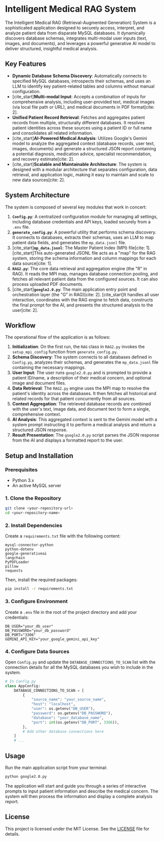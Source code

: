 # Intelligent Medical RAG System

[](https://opensource.org/licenses/MIT)
[](https://www.python.org/downloads/)

The Intelligent Medical RAG (Retrieval-Augmented Generation) System is a sophisticated application designed to securely access, interpret, and analyze patient data from disparate MySQL databases. It dynamically discovers database schemas, integrates multi-modal user inputs (text, images, and documents), and leverages a powerful generative AI model to deliver structured, insightful medical analysis.

## Key Features

  * **Dynamic Database Schema Discovery**: Automatically connects to specified MySQL databases, introspects their schemas, and uses an LLM to identify key patient-related tables and columns without manual configuration.
  * [cite\_start]**Multi-modal Input**: Accepts a combination of inputs for comprehensive analysis, including user-provided text, medical images (via local file path or URL), and medical documents in PDF format[cite: 2].
  * **Unified Patient Record Retrieval**: Fetches and aggregates patient records from multiple, structurally different databases. It resolves patient identities across these sources using a patient ID or full name and consolidates all related information.
  * [cite\_start]**AI-Powered Medical Analysis**: Utilizes Google's Gemini model to analyze the aggregated context (database records, user text, images, documents) and generate a structured JSON report containing a potential diagnosis, medication advice, specialist recommendation, and recovery estimate[cite: 2].
  * [cite\_start]**Scalable and Maintainable Architecture**: The system is designed with a modular architecture that separates configuration, data retrieval, and application logic, making it easy to maintain and scale to new data sources[cite: 2].

## System Architecture

The system is composed of several key modules that work in concert:

1.  **`Config.py`**: A centralized configuration module for managing all settings, including database credentials and API keys, loaded securely from a `.env` file.
2.  **`generate_config.py`**: A powerful utility that performs schema discovery. It connects to databases, extracts their schemas, uses an LLM to map patient data fields, and generates the `mp_data.jsonl` file.
3.  [cite\_start]**`mp_data.jsonl`**: The Master Patient Index (MPI) file[cite: 1]. [cite\_start]This auto-generated JSONL file acts as a "map" for the RAG system, storing the schema information and column mappings for each data source[cite: 1].
4.  **`RAG2.py`**: The core data retrieval and aggregation engine (the "R" in RAG). It reads the MPI map, manages database connection pooling, and fetches all relevant patient data from the configured sources. It can also process uploaded PDF documents.
5.  [cite\_start]**`google2.0.py`**: The main application entry point and orchestration layer (the "G" in RAG)[cite: 2]. [cite\_start]It handles all user interaction, coordinates with the RAG engine to fetch data, constructs the final prompt for the AI, and presents the structured analysis to the user[cite: 2].

## Workflow

The operational flow of the application is as follows:

1.  **Initialization**: On the first run, the `RAG` class in `RAG2.py` invokes the `setup_mpi_config` function from `generate_config.py`.
2.  **Schema Discovery**: The system connects to all databases defined in `Config.py`, analyzes their schemas, and generates the `mp_data.jsonl` file containing the necessary mappings.
3.  **User Input**: The user runs `google2.0.py` and is prompted to provide a patient ID/name, a description of their medical concern, and optional image and document files.
4.  **Data Retrieval**: The `RAG2.py` engine uses the MPI map to resolve the patient's identity across the databases. It then fetches all historical and related records for that patient concurrently from all sources.
5.  **Context Aggregation**: The retrieved database records are combined with the user's text, image data, and document text to form a single, comprehensive context.
6.  **AI Analysis**: This aggregated context is sent to the Gemini model with a system prompt instructing it to perform a medical analysis and return a structured JSON response.
7.  **Result Presentation**: The `google2.0.py` script parses the JSON response from the AI and displays a formatted report to the user.

## Setup and Installation

### Prerequisites

  * Python 3.x
  * An active MySQL server

### 1\. Clone the Repository

```bash
git clone <your-repository-url>
cd <your-repository-name>
```

### 2\. Install Dependencies

Create a `requirements.txt` file with the following content:

```
mysql-connector-python
python-dotenv
google-generativeai
langchain
PyPDFLoader
pillow
requests
```

Then, install the required packages:

```bash
pip install -r requirements.txt
```

### 3\. Configure Environment

Create a `.env` file in the root of the project directory and add your credentials:

```env
DB_USER="your_db_user"
DB_PASSWORD="your_db_password"
DB_PORT="3306"
GEMINI_API_KEY="your_google_gemini_api_key"
```

### 4\. Configure Data Sources

Open `Config.py` and update the `DATABASE_CONNECTIONS_TO_SCAN` list with the connection details for all the MySQL databases you wish to include in the system.

```python
# In Config.py
class AppConfig:
    DATABASE_CONNECTIONS_TO_SCAN = [
        {
            "source_name": "your_source_name",
            "host": "localhost",
            "user": os.getenv("DB_USER"),
            "password": os.getenv("DB_PASSWORD"),
            "database": "your_database_name",
            "port": int(os.getenv("DB_PORT", 3306)),
        },
        # Add other database connections here
    ]
    # ...
```

## Usage

Run the main application script from your terminal:

```bash
python google2.0.py
```

The application will start and guide you through a series of interactive prompts to input patient information and describe the medical concern. The system will then process the information and display a complete analysis report.

## License

This project is licensed under the MIT License. See the [LICENSE](https://www.google.com/search?q=LICENSE) file for details.
